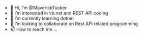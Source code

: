 - 👋 Hi, I’m @MaverickTucker
- 👀 I’m interested in vb.net and REST API coding
- 🌱 I’m currently learning dotnet
- 💞️ I’m looking to collaborate on Rest API related programming
- 📫 How to reach me ...

<!---
MaverickTucker/MaverickTucker is a ✨ special ✨ repository because its `README.md` (this file) appears on your GitHub profile.
You can click the Preview link to take a look at your changes.
--->
